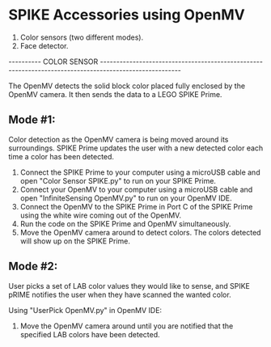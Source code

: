 # SPIKE Accessories using OpenMV

1. Color sensors (two different modes).
2. Face detector.

---------- COLOR SENSOR -------------------------------------------------------------------------------------------------------

The OpenMV detects the solid block color placed fully enclosed by the OpenMV camera. It then sends the data to a LEGO SPIKE Prime.

Mode #1: 
----------
Color detection as the OpenMV camera is being moved around its surroundings. SPIKE Prime updates the user with a new detected color each time a color has been detected. 

1. Connect the SPIKE Prime to your computer using a microUSB cable and open "Color Sensor SPIKE.py" to run on your SPIKE Prime.
2. Connect your OpenMV to your computer using a microUSB cable and open "InfiniteSensing OpenMV.py" to run on your OpenMV IDE.
3. Connect the OpenMV to the SPIKE Prime in Port C of the SPIKE Prime using the white wire coming out of the OpenMV.
4. Run the code on the SPIKE Prime and OpenMV simultaneously.
5. Move the OpenMV camera around to detect colors. The colors detected will show up on the SPIKE Prime.

Mode #2:
---------- 
User picks a set of LAB color values they would like to sense, and SPIKE pRIME notifies the user when they have scanned the wanted color. 

Using "UserPick OpenMV.py" in OpenMV IDE:

1. Move the OpenMV camera around until you are notified that the specified LAB colors have been detected.


